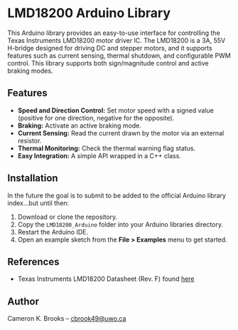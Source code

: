 # LMD18200 Arduino Library

This Arduino library provides an easy-to-use interface for controlling the Texas Instruments LMD18200 motor driver IC. The LMD18200 is a 3A, 55V H-bridge designed for driving DC and stepper motors, and it supports features such as current sensing, thermal shutdown, and configurable PWM control. This library supports both sign/magnitude control and active braking modes.

## Features

- **Speed and Direction Control:** Set motor speed with a signed value (positive for one direction, negative for the opposite).
- **Braking:** Activate an active braking mode.
- **Current Sensing:** Read the current drawn by the motor via an external resistor.
- **Thermal Monitoring:** Check the thermal warning flag status.
- **Easy Integration:** A simple API wrapped in a C++ class.

## Installation

In the future the goal is to submit to be added to the official Arduino library index...but until then:

1. Download or clone the repository.
2. Copy the `LMD18200_Arduino` folder into your Arduino libraries directory.
3. Restart the Arduino IDE.
4. Open an example sketch from the **File > Examples** menu to get started.

## References

- Texas Instruments LMD18200 Datasheet (Rev. F) found [here](https://www.ti.com/lit/ds/symlink/lmd18200.pdf)

## Author

Cameron K. Brooks – [cbrook49@uwo.ca](mailto:cbrook49@uwo.ca)

